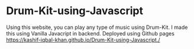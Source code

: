 # Drum-Kit-using-Javascript
Using this website, you can play any type of music using Drum-Kit.
I made this using Vanilla Javacript in backend.
Deployed using Github pages
https://kashif-iqbal-khan.github.io/Drum-Kit-using-Javascript./ 
